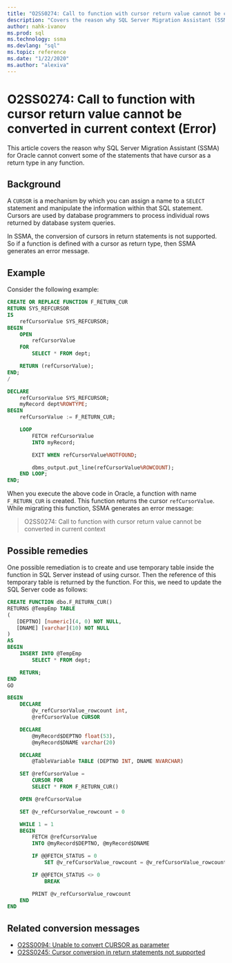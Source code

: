 ```yaml
---
title: "O2SS0274: Call to function with cursor return value cannot be converted in current context (Error)"
description: "Covers the reason why SQL Server Migration Assistant (SSMA) for Oracle cannot convert some of the statements that have cursor as a return type in any function - error message O2SS0274."
author: nahk-ivanov
ms.prod: sql
ms.technology: ssma
ms.devlang: "sql"
ms.topic: reference
ms.date: "1/22/2020"
ms.author: "alexiva"
---
```


# O2SS0274: Call to function with cursor return value cannot be converted in current context (Error)

This article covers the reason why SQL Server Migration Assistant (SSMA) for Oracle cannot convert some of the statements that have cursor as a return type in any function.

## Background

A `CURSOR` is a mechanism by which you can assign a name to a `SELECT` statement and manipulate the information within that SQL statement. Cursors are used by database programmers to process individual rows returned by database system queries.

In SSMA, the conversion of cursors in return statements is not supported. So if a function is defined with a cursor as return type, then SSMA generates an error message.

## Example

Consider the following example:

```sql
CREATE OR REPLACE FUNCTION F_RETURN_CUR
RETURN SYS_REFCURSOR
IS
    refCursorValue SYS_REFCURSOR;
BEGIN
    OPEN
        refCursorValue
    FOR
        SELECT * FROM dept;

    RETURN (refCursorValue);
END;
/

DECLARE
    refCursorValue SYS_REFCURSOR;
    myRecord dept%ROWTYPE;
BEGIN
    refCursorValue := F_RETURN_CUR;

    LOOP
        FETCH refCursorValue
        INTO myRecord;

        EXIT WHEN refCursorValue%NOTFOUND;

        dbms_output.put_line(refCursorValue%ROWCOUNT);
    END LOOP;
END;
```

When you execute the above code in Oracle, a function with name `F_RETURN_CUR` is created. This function returns the cursor `refCursorValue`. While migrating this function, SSMA generates an error message:

> O2SS0274: Call to function with cursor return value cannot be converted in current context

## Possible remedies

One possible remediation is to create and use temporary table inside the function in SQL Server instead of using cursor. Then the reference of this temporary table is returned by the function. For this, we need to update the SQL Server code as follows:

```sql
CREATE FUNCTION dbo.F_RETURN_CUR()
RETURNS @TempEmp TABLE
(
   [DEPTNO] [numeric](4, 0) NOT NULL,
   [DNAME] [varchar](10) NOT NULL
)
AS
BEGIN
    INSERT INTO @TempEmp
        SELECT * FROM dept;

    RETURN;
END
GO

BEGIN
    DECLARE
        @v_refCursorValue_rowcount int,
        @refCursorValue CURSOR

    DECLARE
        @myRecord$DEPTNO float(53),
        @myRecord$DNAME varchar(20)

    DECLARE
        @TableVariable TABLE (DEPTNO INT, DNAME NVARCHAR)

    SET @refCursorValue =
        CURSOR FOR
        SELECT * FROM F_RETURN_CUR()

    OPEN @refCursorValue

    SET @v_refCursorValue_rowcount = 0

    WHILE 1 = 1
    BEGIN
        FETCH @refCursorValue
        INTO @myRecord$DEPTNO, @myRecord$DNAME

        IF @@FETCH_STATUS = 0
            SET @v_refCursorValue_rowcount = @v_refCursorValue_rowcount + 1

        IF @@FETCH_STATUS <> 0
            BREAK

        PRINT @v_refCursorValue_rowcount
    END
END
```

## Related conversion messages

* [O2SS0094: Unable to convert CURSOR as parameter](o2ss0094.md)
* [O2SS0245: Cursor conversion in return statements not supported](o2ss0245.md)
